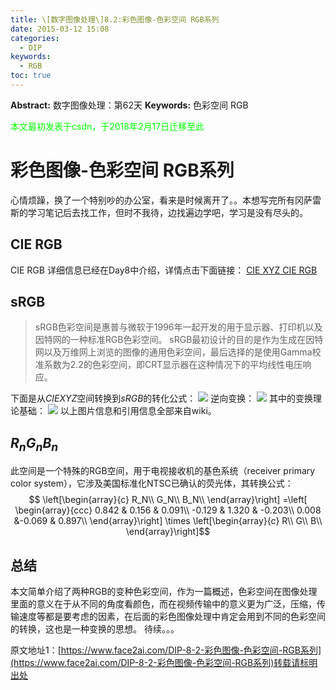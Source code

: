 ```yaml
---
title: \[数字图像处理\]8.2:彩色图像-色彩空间 RGB系列
date: 2015-03-12 15:08
categories:
  - DIP
keywords:
  - RGB
toc: true
---
```

**Abstract:** 数字图像处理：第62天
**Keywords:** 色彩空间 RGB
<!--more-->
<font color="00FF00">本文最初发表于csdn，于2018年2月17日迁移至此</font>
# 彩色图像-色彩空间 RGB系列
心情烦躁，换了一个特别吵的办公室，看来是时候离开了。。本想写完所有冈萨雷斯的学习笔记后去找工作，但时不我待，边找遍边学吧，学习是没有尽头的。
## CIE RGB
CIE RGB 详细信息已经在Day8中介绍，详情点击下面链接：
[CIE XYZ CIE RGB](http://www.face2ai.com/DIP-8-0-彩色模型-CIEXYZ-CIERGB/)
## sRGB

> sRGB色彩空间是惠普与微软于1996年一起开发的用于显示器、打印机以及因特网的一种标准RGB色彩空间。
> sRGB最初设计的目的是作为生成在因特网以及万维网上浏览的图像的通用色彩空间，最后选择的是使用Gamma校准系数为2.2的色彩空间，即CRT显示器在这种情况下的平均线性电压响应。

下面是从$CIE XYZ$空间转换到$sRGB$的转化公式：
![](https://tony4ai-1251394096.cos.ap-hongkong.myqcloud.com/blog_images/DIP-8-2-彩色图像-色彩空间-RGB系列/20150312135048067.png)
逆向变换：
![](https://tony4ai-1251394096.cos.ap-hongkong.myqcloud.com/blog_images/DIP-8-2-彩色图像-色彩空间-RGB系列/20150312135131528.png)
其中的变换理论基础：
![](https://tony4ai-1251394096.cos.ap-hongkong.myqcloud.com/blog_images/DIP-8-2-彩色图像-色彩空间-RGB系列/20150312135205770.png)
以上图片信息和引用信息全部来自wiki。

## $R_nG_nB_n$
此空间是一个特殊的RGB空间，用于电视接收机的基色系统（receiver primary color system），它涉及美国标准化NTSC已确认的荧光体，其转换公式：
$$
\left[\begin{array}{c}
R_N\\
G_N\\
B_N\\
\end{array}\right]
=\left[ \begin{array}{ccc}
0.842 & 0.156 & 0.091\\
-0.129 & 1.320 & -0.203\\
0.008 &-0.069 & 0.897\\
\end{array}\right]
\times
 \left[\begin{array}{c}
R\\
G\\
B\\
\end{array}\right]$$

## 总结
本文简单介绍了两种RGB的变种色彩空间，作为一篇概述，色彩空间在图像处理里面的意义在于从不同的角度看颜色，而在视频传输中的意义更为广泛，压缩，传输速度等都是要考虑的因素，在后面的彩色图像处理中肯定会用到不同的色彩空间的转换，这也是一种变换的思想。
待续。。。





原文地址1：[https://www.face2ai.com/DIP-8-2-彩色图像-色彩空间-RGB系列](https://www.face2ai.com/DIP-8-2-彩色图像-色彩空间-RGB系列)转载请标明出处
